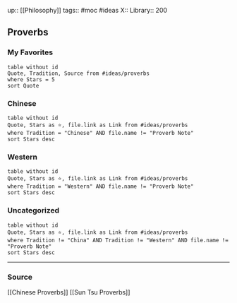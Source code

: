 up:: [[Philosophy]]
tags:: #moc #ideas 
X:: 
Library:: 200

## Proverbs

### My Favorites

```dataview
table without id
Quote, Tradition, Source from #ideas/proverbs 
where Stars = 5
sort Quote
```

### Chinese


```dataview
table without id
Quote, Stars as ⭐, file.link as Link from #ideas/proverbs 
where Tradition = "Chinese" AND file.name != "Proverb Note"
sort Stars desc
```


### Western

```dataview
table without id
Quote, Stars as ⭐, file.link as Link from #ideas/proverbs 
where Tradition = "Western" AND file.name != "Proverb Note"
sort Stars desc
```

### Uncategorized 

```dataview
table without id
Quote, Stars as ⭐, file.link as Link from #ideas/proverbs 
where Tradition != "China" AND Tradition != "Western" AND file.name != "Proverb Note"
sort Stars desc
```

<hr >

### Source

[[Chinese Proverbs]]
[[Sun Tsu Proverbs]]

